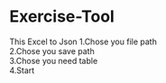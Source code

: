 # Exercise-Tool
This Excel to Json
1.Chose you file path</br> 
2.Chose you save path</br> 
3.Chose you need table</br> 
4.Start</br> 
